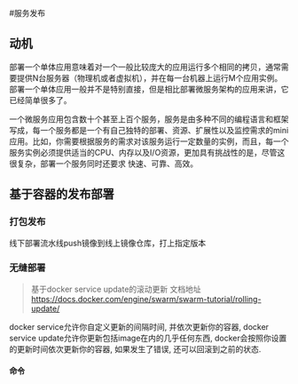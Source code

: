 #服务发布

## 动机

部署一个单体应用意味着对一个一般比较庞大的应用运行多个相同的拷贝，通常需要提供N台服务器（物理机或者虚拟机），并在每一台机器上运行M个应用实例。部署一个单体应用一般并不是特别直接，但是相比部署微服务架构的应用来讲，它已经简单很多了。

一个微服务应用包含数十个甚至上百个服务，服务是由多种不同的编程语言和框架写成，每一个服务都是一个有自己独特的部署、资源、扩展性以及监控需求的mini应用。比如，你需要根据服务的需求对该服务运行一定数量的实例，而且，每一个服务实例必须提供适当的CPU、内存以及I/O资源，更加具有挑战性的是，尽管这很复杂，部署一个服务同时还要求 快速、可靠、高效。

## 基于容器的发布部署


### 打包发布
线下部署流水线push镜像到线上镜像仓库，打上指定版本

### 无缝部署
> 基于docker service update的滚动更新
> 文档地址 https://docs.docker.com/engine/swarm/swarm-tutorial/rolling-update/

docker service允许你自定义更新的间隔时间, 并依次更新你的容器, docker service update允许你更新包括image在内的几乎任何东西, docker会按照你设置的更新时间依次更新你的容器, 如果发生了错误, 还可以回滚到之前的状态.

#### 命令



